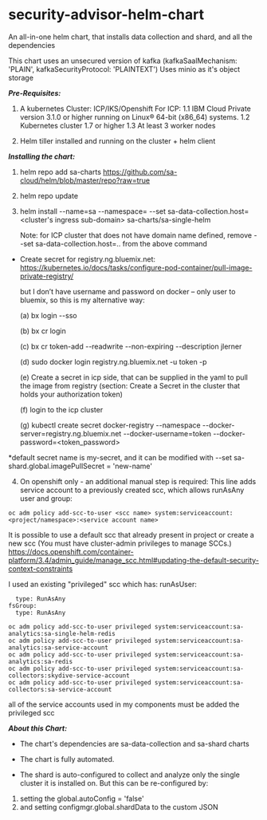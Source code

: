 # security-advisor-helm-chart
An all-in-one helm chart, that installs data collection and shard, and all the dependencies

This chart uses an unsecured version of kafka (kafkaSaalMechanism: 'PLAIN', kafkaSecurityProtocol: 'PLAINTEXT')
Uses minio as it's object storage

***Pre-Requisites:***
1. A kubernetes Cluster: ICP/IKS/Openshift
For ICP:
1.1 IBM Cloud Private version 3.1.0 or higher running on Linux® 64-bit (x86_64) systems. 
1.2 Kubernetes cluster 1.7 or higher
1.3 At least 3 worker nodes

2. Helm tiller installed and running on the cluster + helm client

***Installing the chart:***
1. helm repo add sa-charts https://github.com/sa-cloud/helm/blob/master/repo?raw=true
2. helm repo update
3. helm install --name=sa --namespace=<your-namespace> --set sa-data-collection.host=<cluster's ingress sub-domain> sa-charts/sa-single-helm
  
   Note: for ICP cluster that does not have domain name defined, remove --set sa-data-collection.host=.. from the above command

    
*	Create secret for registry.ng.bluemix.net:  
    https://kubernetes.io/docs/tasks/configure-pod-container/pull-image-private-registry/
      
      but I don’t have username and password on docker – only user to bluemix, so this is my alternative way:
    
      (a)	bx login --sso
      
      (b)	bx cr login
      
      (c)	bx cr token-add --readwrite --non-expiring --description jlerner
      
      (d)	sudo docker login registry.ng.bluemix.net -u token -p <Token>
      
      (e)	Create a secret in icp side, that can be supplied in the yaml to pull the image from registry
      (section: Create a Secret in the cluster that holds your authorization token)
      
      (f)	login to the icp cluster
      
      (g)	kubectl create secret docker-registry <my-image-pull-secret> --namespace <my-ns> --docker-server=registry.ng.bluemix.net --docker-username=token --docker-password=<token_password>
 
*default secret name is my-secret, and it can be modified with --set sa-shard.global.imagePullSecret = 'new-name'


4. On openshift only - an additional manual step is required:
This line adds service account to a previously created scc, which allows runAsAny user and group:

```oc adm policy add-scc-to-user <scc name> system:serviceaccount:<project/namespace>:<service account name>```

It is possible to use a default scc that already present in project or create a new scc (You must have cluster-admin privileges to   manage SCCs.)
https://docs.openshift.com/container-platform/3.4/admin_guide/manage_scc.html#updating-the-default-security-context-constraints

I used an existing "privileged" scc which has: runAsUser:
```runAsUser:
  type: RunAsAny
fsGroup:
  type: RunAsAny
```
```oc adm policy add-scc-to-user privileged system:serviceaccount:sa-analytics:default
oc adm policy add-scc-to-user privileged system:serviceaccount:sa-analytics:sa-single-helm-redis
oc adm policy add-scc-to-user privileged system:serviceaccount:sa-analytics:sa-service-account
oc adm policy add-scc-to-user privileged system:serviceaccount:sa-analytics:sa-redis
oc adm policy add-scc-to-user privileged system:serviceaccount:sa-collectors:skydive-service-account
oc adm policy add-scc-to-user privileged system:serviceaccount:sa-collectors:sa-service-account
```

all of the service accounts used in my components must be added the privileged scc


***About this Chart:***

* The chart's dependencies are sa-data-collection and sa-shard charts

* The chart is fully automated.

* The shard is auto-configured to collect and analyze only the single cluster it is installed on.
But this can be re-configured by:

1. setting the global.autoConfig = 'false'
2. and setting configmgr.global.shardData to the custom JSON
